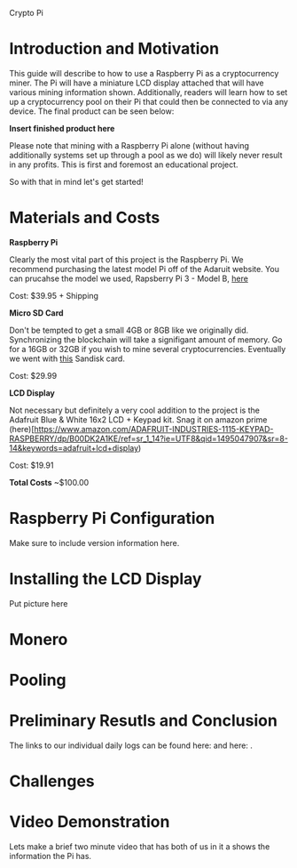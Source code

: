 Crypto Pi

# Introduction and Motivation 
This guide will describe to how to use a Raspberry Pi as a cryptocurrency miner.  The Pi will have a miniature LCD display attached that will have various mining information shown.  Additionally, readers will learn how to set up a cryptocurrency pool on their Pi that could then be connected to via any device. The final product can be seen below: 

**Insert finished product here**

Please note that mining with a Raspberry Pi alone (without having additionally systems set up through a pool as we do) will likely never result in any profits. This is first and foremost an educational project. 

So with that in mind let's get started! 

# Materials and Costs 
**Raspberry Pi**

Clearly the most vital part of this project is the Raspberry Pi. We recommend purchasing the latest model Pi off of the Adaruit website. You can prucahse the model we used, Rapsberry Pi 3 - Model B, [here](https://www.adafruit.com/product/3055)

Cost: $39.95 + Shipping

**Micro SD Card**

Don't be tempted to get a small 4GB or 8GB like we originally did. Synchronizing the blockchain will take a signifigant amount of memory. Go for a 16GB or 32GB if you wish to mine several cryptocurrencies. Eventually we went with [this](http://www.bestbuy.com/site/sandisk-pixtor-advanced-32gb-microsdhc-uhs-i-memory-card-red-gold/7801066.p?skuId=7801066&extStoreId=&ref=212&loc=1&ksid=cfee5b1a-3e22-4387-b064-eefd78af148e&ksprof_id=14&ksaffcode=pg174626&ksdevice=c&lsft=ref:212,loc:2) Sandisk card. 

Cost: $29.99

**LCD Display**

Not necessary but definitely a very cool addition to the project is the Adafruit Blue & White 16x2 LCD + Keypad kit. Snag it on amazon prime (here)[https://www.amazon.com/ADAFRUIT-INDUSTRIES-1115-KEYPAD-RASPBERRY/dp/B00DK2A1KE/ref=sr_1_14?ie=UTF8&qid=1495047907&sr=8-14&keywords=adafruit+lcd+display)

Cost: $19.91

**Total Costs**
~$100.00 

# Raspberry Pi Configuration 
Make sure to include version information here. 

# Installing the LCD Display 

Put picture here 

# Monero 

# Pooling 

# Preliminary Resutls and Conclusion 


The links to our individual daily logs can be found here: and here: . 

# Challenges 


# Video Demonstration 

Lets make a brief two minute video that has both of us in it a shows the information the Pi has.
